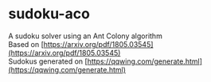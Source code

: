 # sudoku-aco
A sudoku solver using an Ant Colony algorithm  
Based on [https://arxiv.org/pdf/1805.03545](https://arxiv.org/pdf/1805.03545)  
Sudokus generated on [https://qqwing.com/generate.html](https://qqwing.com/generate.html)
